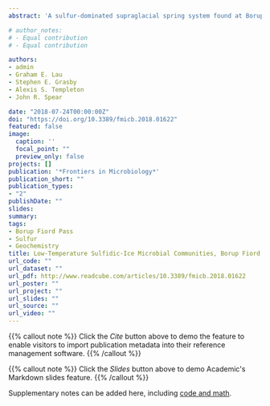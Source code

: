 ```yaml
---
abstract: 'A sulfur-dominated supraglacial spring system found at Borup Fiord Pass (BFP), Ellesmere Island, Nunavut, Canada, is a unique sulfur-on-ice system expressed along the toe of a glacier. BFP has an intermittent flowing, subsurface-derived, glacial spring that creates a large white-yellow icing (aufeis) that extends down-valley. Over field campaigns in 2014, 2016, and 2017, numerous samples were collected and analyzed for both microbial community composition and aqueous geochemistry. Samples were collected from multiple site types: spring discharge fluid, aufeis (spring-derived ice), melt pools with sedimented cryoconite material, and mineral precipitate scrapings, to probe how microbial communities differed between site types in a dynamic freeze/thaw sulfur-rich system. Dissolved sulfate varied between 0.07 and 11.6 mM and was correlated with chloride concentrations, where the fluids were saltiest among spring fluids. The highest sulfate samples exhibited high dissolved sulfide values between 0.22 and 2.25 mM. 16S rRNA gene sequencing from melt pool and aufeis samples from the 2014 campaign were highly abundant in operational taxonomic units (OTUs) closely related to sulfur-oxidizing microorganisms (SOM; Sulfurimonas, Sulfurovum, and Sulfuricurvum). Subsequent sampling 2 weeks later had fewer SOMs and showed an increased abundance of the genus Flavobacterium. Desulfocapsa, an organism that specializes in the disproportionation of inorganic sulfur compounds was also found. Samples from 2016 and 2017 revealed that microorganisms present were highly similar in community composition to 2014 samples, primarily echoed by the continued presence of Flavobacterium sp. Results suggest that while there may be acute events where sulfur cycling organisms dominate, a basal community structure appears to dominate over time and site type. These results further enhance our knowledge of low-temperature sulfur systems on Earth, and help to guide the search for potential life on extraterrestrial worlds, such as Europa, where similar low-temperature sulfur-rich conditions may exist.'

# author_notes:
# - Equal contribution
# - Equal contribution

authors:
- admin
- Graham E. Lau
- Stephen E. Grasby
- Alexis S. Templeton
- John R. Spear

date: "2018-07-24T00:00:00Z"
doi: "https://doi.org/10.3389/fmicb.2018.01622"
featured: false
image:
  caption: ''
  focal_point: ""
  preview_only: false
projects: []
publication: '*Frontiers in Microbiology*'
publication_short: ""
publication_types:
- "2"
publishDate: ""
slides: 
summary: 
tags:
- Borup Fiord Pass
- Sulfur
- Geochemistry
title: Low-Temperature Sulfidic-Ice Microbial Communities, Borup Fiord Pass, Canadian High Arctic
url_code: ""
url_dataset: ""
url_pdf: http://www.readcube.com/articles/10.3389/fmicb.2018.01622
url_poster: ""
url_project: ""
url_slides: ""
url_source: ""
url_video: ""
---
```


{{% callout note %}}
Click the *Cite* button above to demo the feature to enable visitors to import publication metadata into their reference management software.
{{% /callout %}}

{{% callout note %}}
Click the *Slides* button above to demo Academic's Markdown slides feature.
{{% /callout %}}

Supplementary notes can be added here, including [code and math](https://sourcethemes.com/academic/docs/writing-markdown-latex/).
